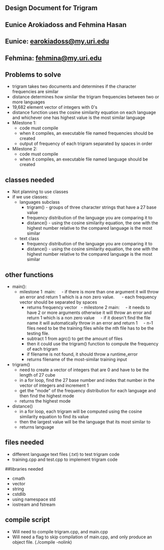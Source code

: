## Design Document for Trigram
## Eunice Arokiadoss and Fehmina Hasan

## Eunice: earokiadoss@my.uri.edu
## Fehmina: fehmina@my.uri.edu

## Problems to solve
- trigram takes two documents and determines if the character frequencies are similar
- distance determines how similar the trigram frequencies between two or more languages
- 19,682 element vector of integers with 0's
- distance function uses the cosine similarity equation on each language and whichever one has highest value is the most similar language
- Milestone 1:
  - code must compile
  - when it compiles, an executable file named frequencies should be created
  - output of frequency of each trigram separated by spaces in order
- Milestone 2:
    - code must compile
    - when it compiles, an executable file named language should be created

## classes needed
- Not planning to use classes
- if we use classes:
    - languages subclass
        - trigram() - groups of three character strings that have a 27 base value
        - frequency distribution of the language you are comparing it to
        - distance() - using the cosine similarity equation, the one with the highest number relative to the compared language is the most similar
    - text class
       - frequency distribution of the language you are comparing it to
       - distance() - using the cosine similarity equation, the one with the highest number relative to the compared language is the most similar

## other functions
- main():
    - milestone 1  main:
    - if there is more than one argument it will throw an error and return 1 which is a non zero value.
        - each frequency vector should be separated by spaces
        - returns frequency vector
    - milestone 2  main:
        - it needs to have 2 or more arguments otherwise it will throw an error and return 1 which is a non zero value
        - if it doesn't find the file name it will automatically throw in an error and return 1
        - n-1 files need to be the training files while the nth file has to be the testing file.
        - subtract 1 from agrc() to get the amount of files
        - then it could use the trigram() function to compute the frequency of each trigram
        - if filename is not found, it should throw a runtime_error
        - returns filename of the most-similar training input
- trigram()
    - need to create a vector of integers that are 0 and have to be the length of 27 cube
    - in a for loop, find the 27 base number and index that number in the vector of integers and increment 1
    - get the "mode" of the frequency distribution for each language and then find the highest mode
    - returns the highest mode
- distance()
    - in a for loop, each trigram will be computed using the cosine similarity equation to find its value
    - then the largest value will be the language that its most similar to
    - returns language

## files needed
- different language text files (.txt) to test trigram code
- training.cpp and test.cpp to implement trigram code

##libraries needed
- cmath
- vector
- string
- cstdlib
- using namespace std
- iostream and fstream

## compile script
- Will need to compile trigram.cpp, and main.cpp
- Will need a flag to skip compilation of main.cpp, and only produce an
object file. (./compile -nolink)
